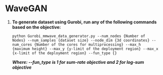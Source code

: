 # WaveGAN
1. **To generate dataset using Gurobi, run any of the following commands based on the objective:**
      
      
      `python Gurobi_mmwave_data_generator.py --num_nodes {Number of Nodes} --num_samples {dataset size} --node_dim {3d coordinates} --num_cores {Number of the cores for multiprocessing} --max_h {maximum height} --max_y {y-limit of the deployment region} --max_x {x-limit of the deployment region} --fun_type {}`

      ***Where: --fun_type is 1 for *sum-rate* objective and 2 for *log-sum* objective***

